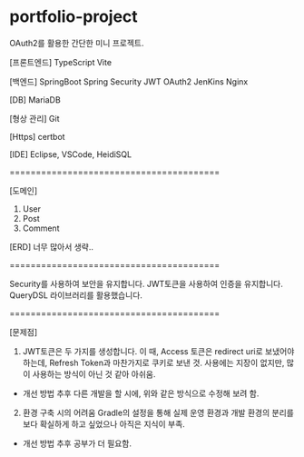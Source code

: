 # portfolio-project
OAuth2를 활용한 간단한 미니 프로젝트.

[프론트엔드]
TypeScript
Vite

[백엔드]
SpringBoot
Spring Security
JWT
OAuth2
JenKins
Nginx

[DB]
MariaDB

[형상 관리]
Git

[Https]
certbot

[IDE]
Eclipse, VSCode, HeidiSQL

========================================

[도메인]
1. User
2. Post
3. Comment

[ERD]
너무 많아서 생략..

========================================

Security를 사용하여 보안을 유지합니다.
JWT토큰을 사용하여 인증을 유지합니다.
QueryDSL 라이브러리를 활용했습니다.

========================================

[문제점]
1. JWT토큰은 두 가지를 생성합니다.
   이 때, Access 토큰은 redirect uri로 보냈어야 하는데, Refresh Token과 마찬가지로 쿠키로 보낸 것.
   사용에는 지장이 없지만, 많이 사용하는 방식이 아닌 것 같아 아쉬움.
- 개선 방법
  추후 다른 개발을 할 시에, 위와 같은 방식으로 수정해 보려 함.
  
2. 환경 구축 시의 어려움
   Gradle의 설정을 통해 실제 운영 환경과 개발 환경의 분리를 보다 확실하게 하고 싶었으나 아직은 지식이 부족.
- 개선 방법
  추후 공부가 더 필요함.
